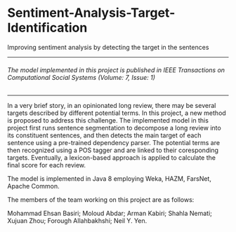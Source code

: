 # Sentiment-Analysis-Target-Identification
Improving sentiment analysis by detecting the target in the sentences

---
###### The model implemented in this project is published in IEEE Transactions on Computational Social Systems (Volume: 7, Issue: 1)
---

In a very brief story, in an opinionated long review, there may be several targets described by different potential terms. In this project, a new method is proposed to address this challenge. The implemented model in this project first runs sentence segmentation to decompose a long review into its constituent sentences, and then detects the main target of each sentence using a pre-trained dependency parser. The potential terms are then recognized using a POS tagger and are linked to their coresponding targets. Eventually, a lexicon-based approach is applied to calculate the final score for each review.

The model is implemented in Java 8 employing Weka, HAZM, FarsNet, Apache Common.

The members of the team working on this project are as follows:

Mohammad Ehsan Basiri; Moloud Abdar; Arman Kabiri; Shahla Nemati; Xujuan Zhou; Forough Allahbakhshi; Neil Y. Yen.
